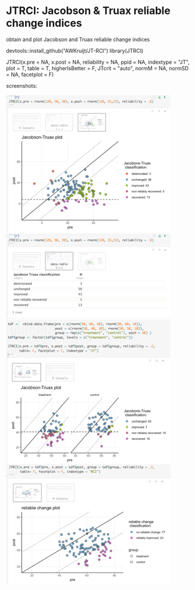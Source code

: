 # JTRCI: Jacobson & Truax reliable change indices

obtain and plot Jacobson and Truax reliable change indices

devtools::install_github("AWKruijt/JT-RCI")
library(JTRCI)

JTRCI(x.pre = NA, x.post = NA, reliability = NA, ppid = NA, indextype = "JT", plot = T, table = T, higherIsBetter = F, JTcrit = "auto", normM = NA, normSD = NA, facetplot = F)

screenshots:

<img width="450" src="https://github.com/AWKruijt/JT-RCI/blob/master/screenshots/example%20one%20group%20JT%20plot.png">
  
<img width="450" src="https://github.com/AWKruijt/JT-RCI/blob/master/screenshots/example%20JT%20table.png">

<img width="450" src="https://github.com/AWKruijt/JT-RCI/blob/master/screenshots/example%20two%20groups%20JT%20panelplot.png">
  
<img width="450" src="https://github.com/AWKruijt/JT-RCI/blob/master/screenshots/example%20two%20groups%20RCI%20plot.png">
